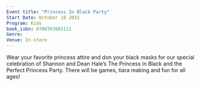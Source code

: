 ```yaml
---
Event title: "Princess In Black Party"
Start Date: October 18 2015
Program: Kids
book_isbn: 9780763665111
Genre: 
Venue: In-store
---
```

Wear your favorite princess attire and don your black masks for our special celebration of Shannon and Dean Hale’s The Princess in Black and the Perfect Princess Party. There will be games, tiara making and fun for all ages!